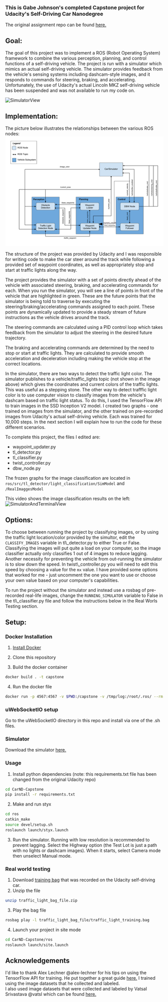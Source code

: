 ### This is Gabe Johnson's completed Capstone project for Udacity's Self-Driving Car Nanodegree

The original assignment repo can be found [here.](https://github.com/udacity/CarND-Capstone)


## Goal:
The goal of this project was to implement a ROS (Robot Operating System) framework to combine the various perception, planning, and control functions of a self-driving vehicle.  The project is run with a simulator which mimics an actual self-driving vehicle.  The simulator provides feedback from the vehicle's sensing systems including dashcam-style images, and it responds to commands for steering, braking, and accelerating.  Unfortunately, the use of Udacity's actual Lincoln MKZ self-driving vehicle has been suspended and was not available to run my code on.

![SimulatorView](imgs/CapstoneSimView.gif)


## Implementation:
The picture below illustrates the relationships between the various ROS nodes:
<img src="imgs/NodeMapEdited.PNG" width="800">

The structure of the project was provided by Udacity and I was responsible for writing code to make the car steer around the track while following a provided set of waypoint coordinates, as well as appropriately stop and start at traffic lights along the way.
 
The project provides the simulator with a set of points directly ahead of the vehicle with associated steering, braking, and accelerating commands for each.  When you run the simulator, you will see a line of points in front of the vehicle that are highlighted in green.  These are the future points that the simulator is being told to traverse by executing the steering/braking/accelerating commands assigned to each point.  These points are dynamically updated to provide a steady stream of future instructions as the vehicle drives around the track.

The steering commands are calculated using a PID control loop which takes feedback from the simulator to adjust the steering in the desired future trajectory.

The braking and accelerating commands are determined by the need to stop or start at traffic lights.  They are calculated to provide smooth acceleration and deceleration including making the vehicle stop at the correct locations.

In the simulator, there are two ways to detect the traffic light color.  The simulator publishes to a vehicle/traffic_lights topic (not shown in the image above) which gives the coordinates and current colors of the traffic lights.  This was useful as a stepping stone.  The other way to detect trafffic light color is to use computer vision to classify images from the vehicle's dashcam based on traffic light status.  To do this, I used the TensorFlow API to train images in the SSD Inception V2 model.  I created two graphs - one trained on images from the simulator, and the other trained on pre-recorded images from Udacity's actual self-driving vehicle.  Each was trained for 10,000 steps.  In the next section I will explain how to run the code for these different scenarios.

To complete this project, the files I edited are:
- waypoint_updater.py
- tl_detector.py
- tl_classifier.py
- twist_controller.py
- dbw_node.py

The frozen graphs for the image classification are located in `ros/src/tl_detector/light_classification/SimModel` and `/RealImaggesModel`

This video shows the image classification results on the left:
![SimulatorAndTerminalView](imgs/CapstoneSimAndTerminalView.gif)


## Options:
To choose between running the project by classifying images, or by using the traffic light location/color provided by the simultor, edit the `CLASSIFY_IMAGES` variable in tl\\_detector.py to either True or False.  Classifying the images will put quite a load on your computer, so the image classifier actually only classifies 1 out of 4 images to reduce lagging.  Another necessity for preventing the vehicle from out-running the simulator is to slow down the speed.  In twist\\_controller.py you will need to edit this speed by choosing a value for the `mx` value.  I have provided some options that worked for me - just uncomment the one you want to use or choose your own value based on your computer's capabilities.

To run the project without the simulator and instead use a rosbag of pre-recorded real-life images, change the `RUNNING_SIMULATOR` variable to False in the tl\\_classifier.py file and follow the instructions below in the Real Worls Testing section.


## Setup:

### Docker Installation
1. [Install Docker](https://docs.docker.com/engine/installation/)

2. Clone this repository

3. Build the docker container
```bash
docker build . -t capstone
```

4. Run the docker file
```bash
docker run -p 4567:4567 -v $PWD:/capstone -v /tmp/log:/root/.ros/ --rm -it capstone
```

### uWebSocketIO setup
Go to the uWebSocketIO directory in this repo and install via one of the .sh files.

### Simulator
Download the simulator [here.](https://github.com/udacity/CarND-Capstone/releases)

### Usage
1. Install python dependencies (note: this requirements.txt file has been changed from the original Udacity repo)
```bash
cd CarND-Capstone
pip install -r requirements.txt
```
2. Make and run styx
```bash
cd ros
catkin_make
source devel/setup.sh
roslaunch launch/styx.launch
```
3. Run the simulator.  Running with low resolution is recommended to prevent lagging.  Select the Highway option (the Test Lot is just a path with no lights or dashcam images).  When it starts, select Camera mode then unselect Manual mode.

### Real world testing
1. Download [training bag](https://s3-us-west-1.amazonaws.com/udacity-selfdrivingcar/traffic_light_bag_file.zip) that was recorded on the Udacity self-driving car.
2. Unzip the file
```bash
unzip traffic_light_bag_file.zip
```
3. Play the bag file
```bash
rosbag play -l traffic_light_bag_file/traffic_light_training.bag
```
4. Launch your project in site mode
```bash
cd CarND-Capstone/ros
roslaunch launch/site.launch
```

## Acknowledgements

I'd like to thank Alex Lechner @alex-lechner for his tips on using the TensorFlow API for training.  He put together a great guide [here.](https://github.com/alex-lechner/Traffic-Light-Classification#23-create-a-tfrecord-file)  I trained using the image datasets that he collected and labeled.  
I also used image datasets that were collected and labeled by Vatsal Srivastava @vatsl which can be found [here.](https://github.com/vatsl/TrafficLight_Detection-TensorFlowAPI#get-the-dataset)

